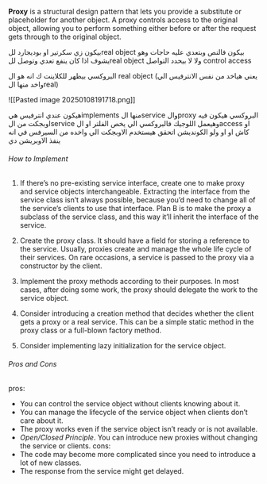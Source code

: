 **Proxy** is a structural design pattern that lets you provide a substitute or placeholder for another object. A proxy controls access to the original object, allowing you to perform something either before or after the request gets through to the original object.

بيكون زي سكرتير او بوديجارد للreal object 
بيكون فالنص
وبتعدي عليه حاجات وهو يشوف اذا كان ينفع  تعدي وتوصل للreal object ولا لا
بيحدد التواصل control access 

البروكسي بيظهر للكلاينت ك انه هو ال real object (يعني هياخد من نفس الانترفيس الي واخد منها الreal)

![[Pasted image 20250108191718.png]]

هيكون عندي انترفيس هيimplements منها الservice والproxy 
البروكسي هيكون فيه اوبجكت من الservice 
وهيعمل اللوجيك فالبروكسي الي يخص الفلتر او الaccess او كاش او او 
ولو الكونديشن اتحقق هيستخدم الاوبجكت الي واخده من السيرفس في انه ينفذ الاوبريشن دي


###### How to Implement

1. If there’s no pre-existing service interface, create one to make proxy and service objects interchangeable. Extracting the interface from the service class isn’t always possible, because you’d need to change all of the service’s clients to use that interface. Plan B is to make the proxy a subclass of the service class, and this way it’ll inherit the interface of the service.
    
2. Create the proxy class. It should have a field for storing a reference to the service. Usually, proxies create and manage the whole life cycle of their services. On rare occasions, a service is passed to the proxy via a constructor by the client.
    
3. Implement the proxy methods according to their purposes. In most cases, after doing some work, the proxy should delegate the work to the service object.
    
4. Consider introducing a creation method that decides whether the client gets a proxy or a real service. This can be a simple static method in the proxy class or a full-blown factory method.
    
5. Consider implementing lazy initialization for the service object.
    

###### Pros and Cons

pros:
- You can control the service object without clients knowing about it.
- You can manage the lifecycle of the service object when clients don’t care about it.
- The proxy works even if the service object isn’t ready or is not available.
- _Open/Closed Principle_. You can introduce new proxies without changing the service or clients.
cons:
- The code may become more complicated since you need to introduce a lot of new classes.
- The response from the service might get delayed.

